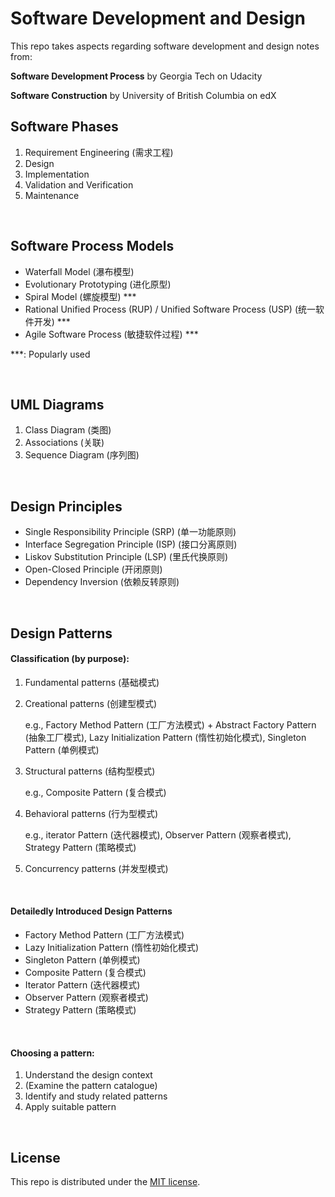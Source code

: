 # Software Development and Design

This repo takes aspects regarding software development and design notes from:

**Software Development Process** by Georgia Tech on Udacity

**Software Construction** by University of British Columbia on edX

## Software Phases

1. Requirement Engineering (需求工程)
2. Design
3. Implementation
4. Validation and Verification
5. Maintenance

<br>

## Software Process Models

* Waterfall Model (瀑布模型)
* Evolutionary Prototyping (进化原型)
* Spiral Model (螺旋模型) ***
* Rational Unified Process (RUP) / Unified Software Process (USP) (统一软件开发) ***
* Agile Software Process (敏捷软件过程) ***

***: Popularly used

<br>

## UML Diagrams

1. Class Diagram (类图)
2. Associations (关联)
3. Sequence Diagram (序列图)

<br>

## Design Principles

* Single Responsibility Principle (SRP) (单一功能原则)
* Interface Segregation Principle (ISP) (接口分离原则)
* Liskov Substitution Principle (LSP) (里氏代换原则)
* Open-Closed Principle (开闭原则)
* Dependency Inversion (依赖反转原则)

<br>

## Design Patterns

#### Classification (by purpose):

1. Fundamental patterns (基础模式)

2. Creational patterns (创建型模式)

   e.g., Factory Method Pattern (工厂方法模式) + Abstract Factory Pattern (抽象工厂模式), Lazy Initialization Pattern (惰性初始化模式), Singleton Pattern (单例模式)

3. Structural patterns (结构型模式)

   e.g., Composite Pattern (复合模式)

4. Behavioral patterns (行为型模式)

   e.g., iterator Pattern (迭代器模式), Observer Pattern (观察者模式), Strategy Pattern (策略模式)

5. Concurrency patterns (并发型模式)

<br>

#### Detailedly Introduced Design Patterns

* Factory Method Pattern (工厂方法模式)
* Lazy Initialization Pattern (惰性初始化模式)
* Singleton Pattern (单例模式)
* Composite Pattern (复合模式)
* Iterator Pattern (迭代器模式)
* Observer Pattern (观察者模式)
* Strategy Pattern (策略模式)

<br>

#### Choosing a pattern:

1. Understand the design context
2. (Examine the pattern catalogue)
3. Identify and study related patterns
4. Apply suitable pattern

<br>

## License

This repo is distributed under the <a href="https://github.com/Ziang-Lu/Software-Development-and-Design/blob/master/LICENSE">MIT license</a>.
